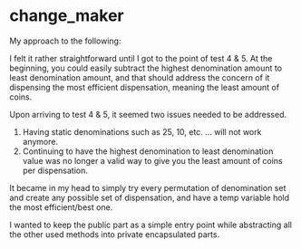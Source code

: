 # change_maker

My approach to the following:

I felt it rather straightforward until I got to the point of test 4 & 5.
At the beginning, you could easily subtract the highest denomination amount to least denomination amount, and that should address the concern of it dispensing the most efficient dispensation, meaning the least amount of coins.

Upon arriving to test 4 & 5, it seemed two issues needed to be addressed.

1) Having static denominations such as 25, 10, etc. ... will not work anymore.
2) Continuing to have the highest denomination to least denomination value was no longer a valid way to give you the least amount of coins per dispensation.

It became in my head to simply try every permutation of denomination set and create any possible set of dispensation, and have a temp variable hold the most efficient/best one.

I wanted to keep the public part as a simple entry point while abstracting all the other used methods into private encapsulated parts.
